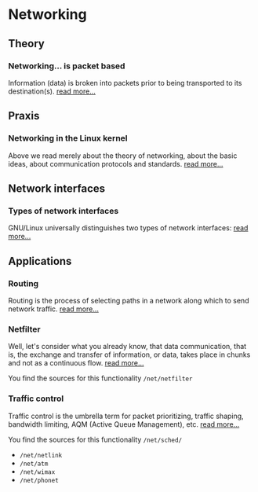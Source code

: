 # Networking

## Theory

### Networking... is packet based

Information (data) is broken into packets prior to being transported to its destination(s). [read more...](/docs/guide-developer/networking/theory "docs:guide-developer:networking:theory")

## Praxis

### Networking in the Linux kernel

Above we read merely about the theory of networking, about the basic ideas, about communication protocols and standards. [read more...](/docs/guide-developer/networking/praxis "docs:guide-developer:networking:praxis")

## Network interfaces

### Types of network interfaces

GNU/Linux universally distinguishes two types of network interfaces: [read more...](/docs/guide-developer/networking/network.interfaces "docs:guide-developer:networking:network.interfaces")

## Applications

### Routing

Routing is the process of selecting paths in a network along which to send network traffic. [read more...](/docs/guide-user/network/routing/start "docs:guide-user:network:routing:start")

### Netfilter

Well, let's consider what you already know, that data communication, that is, the exchange and transfer of information, or data, takes place in chunks and not as a continuous flow. [read more...](/docs/guide-user/firewall/netfilter_iptables/netfilter_openwrt "docs:guide-user:firewall:netfilter_iptables:netfilter_openwrt")

You find the sources for this functionality `/net/netfilter`

### Traffic control

Traffic control is the umbrella term for packet prioritizing, traffic shaping, bandwidth limiting, AQM (Active Queue Management), etc. [read more...](/docs/guide-user/network/traffic-shaping/packet.scheduler "docs:guide-user:network:traffic-shaping:packet.scheduler")

You find the sources for this functionality `/net/sched/`

- `/net/netlink`
- `/net/atm`
- `/net/wimax`
- `/net/phonet`
